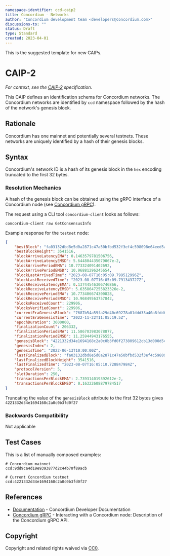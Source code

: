```yaml
---
namespace-identifier: ccd-caip2
title: Concordium - Networks
author: "Concordium development team <developers@concordium.com>"
discussions-to: ""
status: Draft
type: Standard
created: 2023-04-01
---
```


<!--You can leave these HTML comments in your merged EIP and delete the 
 visible duplicate text guides, they will not appear and may be helpful to 
 refer to if you edit it again. This is the suggested template for new EIPs.
 Note that an EIP number will be assigned by an editor. When opening a pull
 request to submit your EIP, please use an abbreviated title in the 
 filename, `caipX.md`, all lowercase, no `-` between the CAIP and its 
 number.-->
This is the suggested template for new CAIPs.

# CAIP-2

*For context, see the [CAIP-2][] specification.*

<!-- Provide a simplified and layman-accessible explanation of the CAIP.-->

This CAIP defines an identification schema for Concordium networks.
The Concordium networks are identified by `ccd` namespace followed by the hash of the network's genesis block.

## Rationale
<!--A short (~200 word) description of the technical issue being addressed.-->
Concordium has one mainnet and potentially several testnets.
These networks are uniquely identified by a hash of their genesis blocks.

## Syntax

<!-- Explain the actual algorithm or transformation needed to transform inputs into a
conformant and unique CAIP deterministically.  Consider including a regular
expression for validation as well, as some consumers or toolmakers may want to
support this CAIP without a deep understanding of any specifications, devdocs,
or improvement proposals on which this specification depends. -->

Concordium's network ID is a hash of its genesis block in the `hex` encoding truncated to the first 32 bytes.

<!-- TODO: add some details, e.g. something like pseudocode `truncate(SHA512(block_data), 32)` -->

### Resolution Mechanics

A hash of the genesis block can be obtained using the gRPC interface of a Concordium node (see [Concordium gRPC][]).

The request using a CLI tool `concordium-client` looks as follows:

```
concordium-client raw GetConsensusInfo
```

Example response for the `testnet` node:

```json
{
    "bestBlock": "fa03132dbd8e5d0a2871c47a50bfbd532f3ef4c598098e64eed5a07a169f2574",
    "bestBlockHeight": 3541516,
    "blockArriveLatencyEMA": 0.1463579781506756,
    "blockArriveLatencyEMSD": 5.644804435079067e-2,
    "blockArrivePeriodEMA": 10.773324091402692,
    "blockArrivePeriodEMSD": 10.96881296245654,
    "blockLastArrivedTime": "2023-08-07T16:05:09.799512996Z",
    "blockLastReceivedTime": "2023-08-07T16:05:09.791343727Z",
    "blockReceiveLatencyEMA": 0.13744546306746866,
    "blockReceiveLatencyEMSD": 5.6358647255823326e-2,
    "blockReceivePeriodEMA": 10.773406674300828,
    "blockReceivePeriodEMSD": 10.96849563757842,
    "blocksReceivedCount": 229906,
    "blocksVerifiedCount": 229906,
    "currentEraGenesisBlock": "7687b54a59fa29d40c69278a01ddd33a40a8fdd6775a3a01343b3576205db1e1",
    "currentEraGenesisTime": "2022-11-22T11:05:19.5Z",
    "epochDuration": 3600000,
    "finalizationCount": 206332,
    "finalizationPeriodEMA": 11.586703983078877,
    "finalizationPeriodEMSD": 11.25944943176555,
    "genesisBlock": "4221332d34e1694168c2a0c0b3fd0f273809612cb13d000d5c2e00e85f50f796",
    "genesisIndex": 2,
    "genesisTime": "2022-06-13T10:00:00Z",
    "lastFinalizedBlock": "fa03132dbd8e5d0a2871c47a50bfbd532f3ef4c598098e64eed5a07a169f2574",
    "lastFinalizedBlockHeight": 3541516,
    "lastFinalizedTime": "2023-08-07T16:05:10.728847984Z",
    "protocolVersion": 5,
    "slotDuration": 250,
    "transactionsPerBlockEMA": 2.739314019392612e-2,
    "transactionsPerBlockEMSD": 0.16322608879784517
}
```

Truncating the value of the `genesisBlock` attribute to the first 32 bytes gives `4221332d34e1694168c2a0c0b3fd0f27`

<!-- Many blockchain systems allow for transactions, asset-states, etc. to be
validated against the chain they are targeting or depending to to avoid replay
attacks or other unintended outcomes. This is often done by an API or RPC call
to a node to validate the targetted chain or network. Include a sample
request/response and add the relevant documentation to the `## References`
section below if possible, as well as an explanation of any steps needed to
validate the results, calculate checksums, etc. -->

### Backwards Compatibility

Not applicable

## Test Cases

This is a list of manually composed examples:

```
# Concordium mainnet
ccd:9dd9ca4d19e9393877d2c44b70f89acb

# Current Concordium testnet
ccd:4221332d34e1694168c2a0c0b3fd0f27
```

## References

- [Documentation][] - Concordium Developer Documentation
- [Concordium gRPC][] - Interacting with a Concordium node: Description of the Concordium gRPC API.

[Documentation]: https://developer.concordium.software/en/mainnet/index.html
[Concordium gRPC]: https://github.com/Concordium/concordium-grpc-api


[CAIP-2]: https://github.com/ChainAgnostic/CAIPs/blob/master/CAIPs/caip-2.md

## Copyright
Copyright and related rights waived via [CC0](https://creativecommons.org/publicdomain/zero/1.0/).
